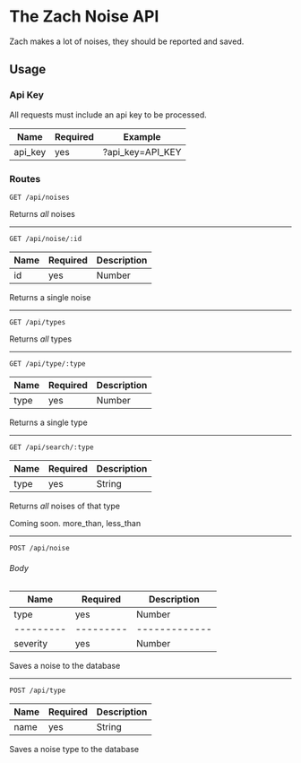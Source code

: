 # The Zach Noise API

Zach makes a lot of noises, they should be reported and saved.

## Usage

### Api Key

All requests must include an api key to be processed.

| Name      | Required  | Example           |
| --------- | --------- | ----------------- |
| api_key   | yes       | ?api_key=API_KEY  |


### Routes


```GET /api/noises```

Returns _all_ noises

-----

```GET /api/noise/:id```

| Name  | Required  | Description   |
| ----- | --------- | ------------- |
| id    | yes       | Number        |

Returns a single noise

-----

```GET /api/types```

Returns _all_ types

-----

```GET /api/type/:type```

| Name  | Required  | Description   |
| ----- | --------- | ------------- |
| type  | yes       | Number        |

Returns a single type

-----

```GET /api/search/:type```

| Name  | Required  | Description   |
| ----- | --------- | ------------- |   
| type  | yes       | String        |

Returns _all_ noises of that type

Coming soon. more_than, less_than

-----

```POST /api/noise```

###### Body

| Name      | Required  | Description   |
| --------- | --------- | ------------- |   
| type      | yes       | Number        |
| --------- | --------- | ------------- |
| severity  | yes       | Number        |

Saves a noise to the database

-----

```POST /api/type```

| Name      | Required  | Description   |
| --------- | --------- | ------------- |   
| name      | yes       | String        |

Saves a noise type to the database
